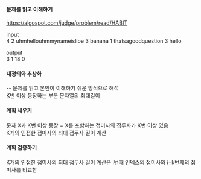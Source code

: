 #### 문제를 읽고 이해하기
https://algospot.com/judge/problem/read/HABIT

input</br>
4
2 
uhmhellouhmmynameislibe
3
banana
1 
thatsagoodquestion 
3
hello


output</br>
3
1
18
0 

 
#### 재정의와 추상화<br>
-- 문제를 읽고 본인이 이해하기 쉬운 방식으로 해석<br>
K번 이상 등장하는 부분 문자열의 최대길이

#### 계획 세우기<br>
문자 X가 K번 이상 등장 = X를 포함하는 접미사의 접두사가 K번 이상 있음<br>
K개의 인접한 접미사의 최대 접두사 길이 계산<br>

#### 계획 검증하기
K개의 인접한 접미사의 최대 접두사 길이 계산은 i번째 인덱스의 접미사와 i+k번쨰의 접미사를 비교함<br>
